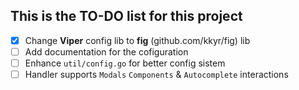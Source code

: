 ## This is the TO-DO list for this project

- [x] Change **Viper** config lib to **fig** (github.com/kkyr/fig) lib
- [ ] Add documentation for the cofiguration
- [ ] Enhance `util/config.go` for better config sistem
- [ ] Handler supports `Modals` `Components` & `Autocomplete` interactions

